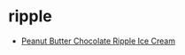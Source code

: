 # ripple

 * [Peanut Butter Chocolate Ripple Ice Cream](index/p/peanut-butter-chocolate-ripple-ice-cream-12032.json)
